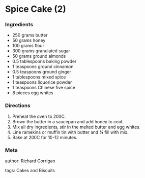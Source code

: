 # Spice Cake (2)

### Ingredients
 * 250 grams butter
 * 50 grams honey
 * 100 grams flour
 * 300 grams granulated sugar
 * 50 grams ground almonds
 * 0.5 tablespoons baking powder
 * 1 teaspoons ground cinnamon
 * 0.5 teaspoons ground ginger
 * 1 tablespoons mixed spice
 * 1 teaspoons liquorice powder
 * 1 teaspoons Chinese five spice
 * 8 pieces egg whites

### Directions

1. Preheat the oven to 200C.
2. Brown the butter in a saucepan and add honey to cool.
3. Mix all dry ingredients, stir in the melted butter and egg whites.
4. Line ramekins or muffin tin with butter and ¾ fill with mix.
5. Bake at 200C for 10-12 minutes. 

### Meta
author: Richard Corrigan

tags: Cakes and Biscuits

